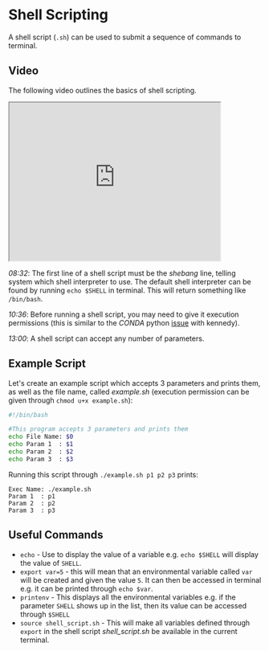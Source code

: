 # Shell Scripting
A shell script (`.sh`) can be used to submit a sequence of commands to terminal.

## Video
The following video outlines the basics of shell scripting. 

<iframe width="420" height="315"
  src="https://www.youtube.com/embed/7zJUceJiYxQ">
</iframe>

*08:32*: The first line of a shell script must be the *shebang* line, telling system which shell interpreter to use. The 
default shell interpreter can be found  by running `echo $SHELL` in terminal. This will return something like
`/bin/bash`.

*10:36*: Before running a shell script, you may need to give it execution permissions (this is similar
to the *CONDA* python [issue](kennedy.md#create-environment) with kennedy).

*13:00*: A shell script can accept any number of parameters.

## Example Script

Let's create an example script which accepts 3 parameters and prints them, as well as the file name,
called *example.sh* (execution permission can be given through `chmod u+x example.sh`):

```bash
#!/bin/bash

#This program accepts 3 parameters and prints them
echo File Name: $0
echo Param 1  : $1
echo Param 2  : $2
echo Param 3  : $3
```

Running this script through `./example.sh p1 p2 p3` prints:
```
Exec Name: ./example.sh
Param 1  : p1
Param 2  : p2
Param 3  : p3
```

## Useful Commands  
- `echo` - Use to display the value of a variable e.g. `echo $SHELL` will display the value of `SHELL`. 
- `export var=5` - this will mean that an environmental variable called `var` will be created and given the value `5`.
It can then be accessed in terminal e.g. it can be printed through `echo $var`. 
- `printenv` - This displays all the environmental variables e.g. if the parameter `SHELL` shows up in the list, 
then its value can be accessed through `$SHELL` 
- `source shell_script.sh` - This will make all variables defined through `export` in the shell script *shell_script.sh* 
be available in the current terminal. 
